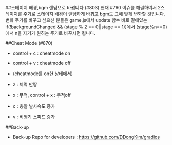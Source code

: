 ##스테이지 배경,bgm 랜덤으로 바뀝니다 (#803)
	현재 #760 이슈를 해결하여서 2스테이지를 주기로 스테이지 배경이 랜덤하게 바뀌고 bgm도 그에 맞게 변화할 것입니다.
	변화 주기를 바꾸고 싶으신 분들은 game.js에서 update 함수 바로 밑에있는
	if(!backgroundChanged && (stage % 2 == 0||stage == 1))에서
	(stage%n==0)에서 n을 자기가 원하는 주기로 바꾸시면 됩니다.

##Cheat Mode (#870)
 * control + c : cheatmode on
 * control + v : cheatmode off
 
 * (cheatmode를 on한 상태에서)
 * z : 체력 만땅
 * x : 무적, control + x : 무적off
 * c : 총알 발사속도 증가
 * v : 비행기 스피드 증가

##Back-up
 * Back-up Repo for developers : https://github.com/DDongKim/gradios